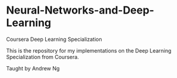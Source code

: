 # Neural-Networks-and-Deep-Learning
Coursera Deep Learning Specialization

This is the repository for my implementations on the Deep Learning Specialization from Coursera.

Taught by Andrew Ng
